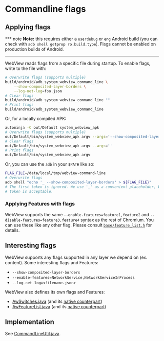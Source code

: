 # Commandline flags

## Applying flags

*** note
**Note:** this requires either a `userdebug` or `eng` Android build (you can
check with `adb shell getprop ro.build.type`). Flags cannot be enabled on
production builds of Android.
***

WebView reads flags from a specific file during startup. To enable flags, write
to the file with:

```sh
# Overwrite flags (supports multiple)
build/android/adb_system_webview_command_line \
    --show-composited-layer-borders \
    --log-net-log=foo.json
# Clear flags
build/android/adb_system_webview_command_line ""
# Print flags
build/android/adb_system_webview_command_line
```

Or, for a locally compiled APK:

```sh
autoninja -C out/Default system_webview_apk
# Overwrite flags (supports multiple)
out/Default/bin/system_webview_apk argv --args='--show-composited-layer-borders --log-net-log=foo.json'
# Clear flags
out/Default/bin/system_webview_apk argv --args=''
# Print flags
out/Default/bin/system_webview_apk argv
```

Or, you can use the `adb` in your `$PATH` like so:

```sh
FLAG_FILE=/data/local/tmp/webview-command-line
# Overwrite flags
adb shell "echo '_ --show-composited-layer-borders' > ${FLAG_FILE}"
# The first token is ignored. We use '_' as a convenient placeholder, but any
# token is acceptable.
```

### Applying Features with flags

WebView supports the same `--enable-features=feature1,feature2` and
`--disable-features=feature3,feature4` syntax as the rest of Chromium. You can
use these like any other flag. Please consult
[`base/feature_list.h`](https://cs.chromium.org/chromium/src/base/feature_list.h)
for details.

## Interesting flags

WebView supports any flags supported in any layer we depend on (ex. content).
Some interesting flags and Features:

 * `--show-composited-layer-borders`
 * `--enable-features=NetworkService,NetworkServiceInProcess`
 * `--log-net-log=<filename.json>`

WebView also defines its own flags and Features:

 * [AwSwitches.java](https://cs.chromium.org/chromium/src/android_webview/java/src/org/chromium/android_webview/AwSwitches.java)
   (and its [native
   counterpart](https://cs.chromium.org/chromium/src/android_webview/common/aw_switches.h))
 * [AwFeatureList.java](https://cs.chromium.org/chromium/src/android_webview/java/src/org/chromium/android_webview/AwFeatureList.java)
   (and its [native
   counterpart](https://cs.chromium.org/chromium/src/android_webview/browser/aw_feature_list.h))

## Implementation

See [CommandLineUtil.java](https://cs.chromium.org/chromium/src/android_webview/java/src/org/chromium/android_webview/command_line/CommandLineUtil.java).
